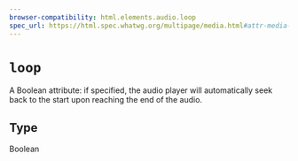```yaml
---
browser-compatibility: html.elements.audio.loop
spec_url: https://html.spec.whatwg.org/multipage/media.html#attr-media-loop
---
```


# `loop`

A Boolean attribute: if specified, the audio player will automatically seek back to the start upon reaching the end of the audio.

## Type

Boolean
